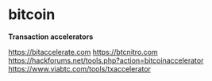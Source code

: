 # bitcoin

**Transaction accelerators**

https://bitaccelerate.com
https://btcnitro.com
https://hackforums.net/tools.php?action=bitcoinaccelerator
https://www.viabtc.com/tools/txaccelerator
